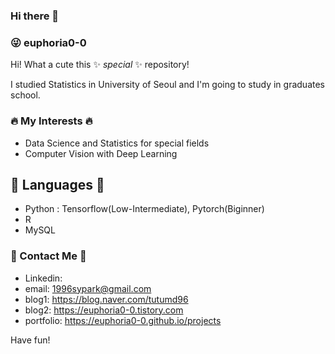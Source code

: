 ### Hi there 👋

<!--
**euphoria0-0/euphoria0-0** is a ✨ _special_ ✨ repository because its `README.md` (this file) appears on your GitHub profile.

Here are some ideas to get you started:

- 🔭 I’m currently working on ...
- 🌱 I’m currently learning ...
- 👯 I’m looking to collaborate on ...
- 🤔 I’m looking for help with ...
- 💬 Ask me about ...
- 📫 How to reach me: ...
- 😄 Pronouns: ...
- ⚡ Fun fact: ...
-->

### :stuck_out_tongue_winking_eye: euphoria0-0

Hi! What a cute this ✨ _special_ ✨ repository!

I studied Statistics in University of Seoul and I'm going to study in graduates school.

### :fire: My Interests :fire:

- Data Science and Statistics for special fields
- Computer Vision with Deep Learning

## :memo: Languages :memo:
- Python : Tensorflow(Low-Intermediate), Pytorch(Biginner)
- R
- MySQL

### :love_letter: Contact Me :love_letter:
- Linkedin:
- email: 1996sypark@gmail.com
- blog1: https://blog.naver.com/tutumd96
- blog2: https://euphoria0-0.tistory.com 
- portfolio: https://euphoria0-0.github.io/projects

Have fun!
